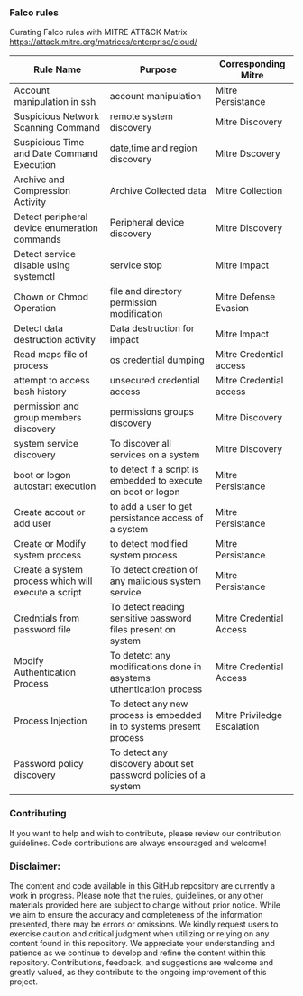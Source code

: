 ### Falco rules 
Curating Falco rules with MITRE ATT&amp;CK Matrix
https://attack.mitre.org/matrices/enterprise/cloud/






| Rule Name | Purpose | Corresponding Mitre |
| -------- | -------- | -------- |
|Account manipulation in ssh| account manipulation |Mitre Persistance|
|Suspicious Network Scanning Command|remote system discovery|Mitre Discovery|
|Suspicious Time and Date Command Execution|date,time and region discovery|Mitre Dscovery|
|Archive and Compression Activity|Archive Collected data|Mitre Collection|
|Detect peripheral device enumeration commands|Peripheral device discovery|Mitre Discovery|
|Detect service disable using systemctl|service stop|Mitre Impact|
|Chown or Chmod Operation|file and directory permission modification|Mitre Defense Evasion|
|Detect data destruction activity|Data destruction for impact|Mitre Impact|
|Read maps file of process|os credential dumping|Mitre Credential access|
|attempt to access bash history|unsecured credential access|Mitre Credential access|
|permission and group members discovery|permissions groups discovery|Mitre Discovery|
|system service discovery|To discover all services on a system|Mitre Discovery|
|boot or logon autostart execution|to detect if a script is embedded to execute on boot or logon|Mitre Persistance|
|Create accout or add user|to add a user to get persistance access of a system|Mitre Persistance|
|Create or Modify system process|to detect modified system process|Mitre Persistance|
|Create a system process which will execute a script |To detect creation of any malicious system service|Mitre Persistance|
|Credntials from password file|To detect reading sensitive password files present on system|Mitre Credential Access|
|Modify Authentication Process|To detetct any modifications done in asystems uthentication process|Mitre Credential Access|
|Process Injection|To detect any new process is embedded in to systems present process|Mitre Priviledge Escalation|
|Password policy discovery|To detect any discovery about set password policies of a system||




### Contributing
If you want to help and wish to contribute, please review our contribution guidelines. Code contributions are always encouraged and welcome!

### Disclaimer:

The content and code available in this GitHub repository are currently a work in progress. Please note that the rules, guidelines, or any other materials provided here are subject to change without prior notice.
While we aim to ensure the accuracy and completeness of the information presented, there may be errors or omissions. We kindly request users to exercise caution and critical judgment when utilizing or relying on any content found in this repository.
We appreciate your understanding and patience as we continue to develop and refine the content within this repository. Contributions, feedback, and suggestions are welcome and greatly valued, as they contribute to the ongoing improvement of this project.


